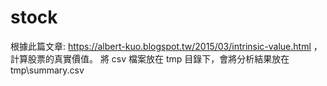 # stock
根據此篇文章: https://albert-kuo.blogspot.tw/2015/03/intrinsic-value.html ，計算股票的真實價值。
將 csv 檔案放在 tmp 目錄下，會將分析結果放在 tmp\summary.csv